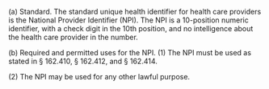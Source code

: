 (a) Standard. The standard unique health identifier for health care providers is the National Provider Identifier (NPI). The NPI is a 10-position numeric identifier, with a check digit in the 10th position, and no intelligence about the health care provider in the number.

(b) Required and permitted uses for the NPI. (1) The NPI must be used as stated in § 162.410, § 162.412, and § 162.414.

(2) The NPI may be used for any other lawful purpose.
